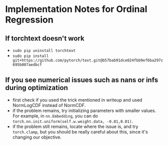 # Implementation Notes for Ordinal Regression

## If torchtext doesn't work

* `sudo pip uninstall torchtext`
* `sudo pip install git+https://github.com/pytorch/text.git@b57bab91dce024fbb9ef6ba297c695b007aedbcf`

## If you see numerical issues such as nans or infs during optimization

* first check if you used the trick mentioned in writeup and used NormLogCDF instead of NormCDF.
* if the problem remains, try initializing parameters with smaller values. For example, in `nn.Embedding`, you can do `torch.nn.init.uniform(self.w.weight.data, -0.01,0.01)`.
* if the problem still remains, locate where the issue is, and try `torch.clamp`, but you should be really careful about this, since it's changing our objective. 
